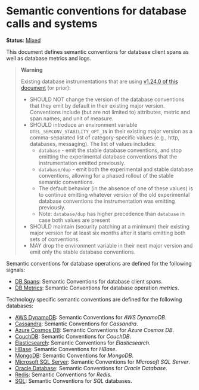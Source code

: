 <!--- Hugo front matter used to generate the website version of this page:
linkTitle: Database
--->

# Semantic conventions for database calls and systems

**Status**: [Mixed][DocumentStatus]

This document defines semantic conventions for database client spans as well as
database metrics and logs.

> **Warning**
>
> Existing database instrumentations that are using
> [v1.24.0 of this document](https://github.com/open-telemetry/semantic-conventions/blob/v1.24.0/docs/database/database-spans.md)
> (or prior):
>
> - SHOULD NOT change the version of the database conventions that they emit by
>   default in their existing major version. Conventions include (but are not
>   limited to) attributes, metric and span names, and unit of measure.
> - SHOULD introduce an environment variable `OTEL_SEMCONV_STABILITY_OPT_IN`
>   in their existing major version as a comma-separated list of category-specific values
>   (e.g., http, databases, messaging). The list of values includes:
>   - `database` - emit the stable database conventions, and stop emitting
>     the experimental database conventions that the instrumentation emitted
>     previously.
>   - `database/dup` - emit both the experimental and stable database conventions,
>     allowing for a phased rollout of the stable semantic conventions.
>   - The default behavior (in the absence of one of these values) is to continue
>     emitting whatever version of the old experimental database conventions
>     the instrumentation was emitting previously.
>   - Note: `database/dup` has higher precedence than `database` in case both values are present
> - SHOULD maintain (security patching at a minimum) their existing major version
>   for at least six months after it starts emitting both sets of conventions.
> - MAY drop the environment variable in their next major version and emit only
>   the stable database conventions.

Semantic conventions for database operations are defined for the following signals:

- [DB Spans](database-spans.md): Semantic Conventions for database client *spans*.
- [DB Metrics](database-metrics.md): Semantic Conventions for database operation *metrics*.

Technology specific semantic conventions are defined for the following databases:

- [AWS DynamoDB](dynamodb.md): Semantic Conventions for *AWS DynamoDB*.
- [Cassandra](cassandra.md): Semantic Conventions for *Cassandra*.
- [Azure Cosmos DB](cosmosdb.md): Semantic Conventions for *Azure Cosmos DB*.
- [CouchDB](couchdb.md): Semantic Conventions for *CouchDB*.
- [Elasticsearch](elasticsearch.md): Semantic Conventions for *Elasticsearch*.
- [HBase](hbase.md): Semantic Conventions for *HBase*.
- [MongoDB](mongodb.md): Semantic Conventions for *MongoDB*.
- [Microsoft SQL Server](sql-server.md): Semantic Conventions for *Microsoft SQL Server*.
- [Oracle Database](oracledb.md): Semantic Conventions for *Oracle Database*.
- [Redis](redis.md): Semantic Conventions for *Redis*.
- [SQL](sql.md): Semantic Conventions for *SQL* databases.

[DocumentStatus]: https://opentelemetry.io/docs/specs/otel/document-status
